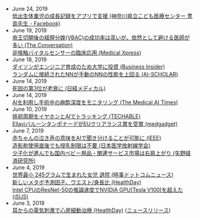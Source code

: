 * June 24, 2019  
[低出生体重児の成長記録をアプリで支援 (神奈川県立こども医療センター 豊島先生 - Facebook)](https://facebook.com/groups/216328698412028?view=permalink&id=2543085279069680)
* June 19, 2019  
[帝王切開後の経膣分娩(VBAC)の成功率は高いが、依然として避ける医師が多い (The Conversation)](https://theconversation.com/number-of-women-steered-towards-repeat-caesareans-is-much-higher-than-necessary-118140)  
[非接触バイタルセンサーの臨床応用 (Medical Xpress)](https://medicalxpress.com/news/2019-06-multiple-sensor-fusion-technology-non-contact.html)
* June 18, 2019  
[ダイソンがエンジニア育成のため大学に投資 (Business Insider)](https://www.businessinsider.jp/post-192723)  
[ランダムに接続されたNNが手動のNNの性能を上回る (AI-SCHOLAR)](https://ai-scholar.tech/others/randam-ai-156/)
* June 14, 2019  
[死因の第3位が老衰に (日経メディカル)](https://medical.nikkeibp.co.jp/leaf/mem/pub/hotnews/int/201906/561245.html)
* June 14, 2019  
[AIを利用し手術中の麻酔深度をモニタリング (The Medical AI Times)](https://aitimes.media/2019/06/14/2976/)
* June 10, 2019  
[排卵周期をイヤホンとAIでトラッキング (TECHABLE)](https://techable.jp/archives/100676)  
[EllaviバルーンタンポナーデがEUクリアランス賞を受賞 (medgadget)](https://www.medgadget.com/2019/06/ellavi-a-cheap-uterine-balloon-tamponade-for-menstrual-bleeding-wins-eu-clearance.html)
* June 7, 2019  
[赤ちゃんの泣き声の意味をAIで聞き分けることが可能に (IEEE)](https://ieeexplore.ieee.org/document/8657383)  
[造影剤使用直後でも授乳制限は不要 (日本医学放射線学会)](http://www.radiology.jp/member_info/safty/20190528_01.html)  
[少子化が進んでも国内ベビー用品・関連サービス市場は右肩上がり (矢野経済研究所)](https://www.yano.co.jp/press-release/show/press_id/2083)
* June 4, 2019  
[世界最小 245グラムで生まれた女児 退院 (時事ドットコムニュース)](https://www.jiji.com/jc/article?k=20190531038674a&g=afp)  
[新しいメタボ予測因子、ウエスト/身長比 (HealthDay)](http://healthdayjapan.com/2019/05/20/36399/)  
[Intel CPUのResNet-50の推論速度でNVIDIA GPU(Tesla V100)を超えた (iSUS)](https://www.isus.jp/machine-learning/cpu-outperforms-nvidia-gpu-on-resnet-50-dl-inference/)
* June 3, 2019  
[耳からの電気刺激で心房細動治療 (HealthDay)](http://healthdayjapan.com/2019/05/20/36401/) ([ニュースリリース](https://www.hrsonline.org/new-clinical-trial-shows-non-invasive-self-administered-ear-clip-therapy-suppresses-atrial))
